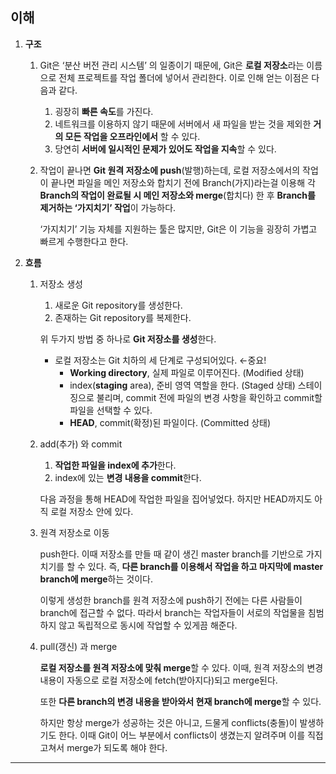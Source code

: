 ## 이해

1. **구조**

   1. Git은 ‘분산 버전 관리 시스템’ 의 일종이기 때문에, Git은 **로컬 저장소**라는 이름으로 전체 프로젝트를 작업 폴더에 넣어서 관리한다. 이로 인해 얻는 이점은 다음과 같다.
      1. 굉장히 **빠른 속도**를 가진다.
      2. 네트워크를 이용하지 않기 때문에 서버에서 새 파일을 받는 것을 제외한 **거의 모든 작업을 오프라인에서** 할 수 있다.
      3. 당연히 **서버에 일시적인 문제가 있어도 작업을 지속**할 수 있다.
   2. 작업이 끝나면 **Git 원격 저장소에 push**(발행)하는데, 로컬 저장소에서의 작업이 끝나면 파일을 메인 저장소와 합치기 전에 Branch(가지)라는걸 이용해 각 **Branch의 작업이 완료될 시 메인 저장소와 merge**(합치다) 한 후 **Branch를 제거하는 ‘가지치기’ 작업**이 가능하다.

      ‘가지치기’ 기능 자체를 지원하는 툴은 많지만, Git은 이 기능을 굉장히 가볍고 빠르게 수행한다고 한다.

2. **흐름**

   1. 저장소 생성

      1. 새로운 Git repository를 생성한다.
      2. 존재하는 Git repository를 복제한다.

      위 두가지 방법 중 하나로 **Git 저장소를 생성**한다.

      - 로컬 저장소는 Git 치하의 세 단계로 구성되어있다. ←중요!
        - **Working directory**, 실제 파일로 이루어진다. (Modified 상태)
        - index(**staging** area), 준비 영역 역할을 한다. (Staged 상태)
          스테이징으로 불리며, commit 전에 파일의 변경 사항을 확인하고 commit할 파일을 선택할 수 있다.
        - **HEAD**, commit(확정)된 파일이다. (Committed 상태)

   2. add(추가) 와 commit

      1. **작업한 파일을 index에 추가**한다.
      2. index에 있는 **변경 내용을 commit**한다.

      다음 과정을 통해 HEAD에 작업한 파일을 집어넣었다. 하지만 HEAD까지도 아직 로컬 저장소 안에 있다.

   3. 원격 저장소로 이동

      push한다. 이때 저장소를 만들 때 같이 생긴 master branch를 기반으로 가지치기를 할 수 있다. 즉, **다른 branch를 이용해서 작업을 하고 마지막에 master branch에 merge**하는 것이다.

      이렇게 생성한 branch를 원격 저장소에 push하기 전에는 다른 사람들이 branch에 접근할 수 없다. 따라서 branch는 작업자들이 서로의 작업물을 침범하지 않고 독립적으로 동시에 작업할 수 있게끔 해준다.

   4. pull(갱신) 과 merge

      **로컬 저장소를 원격 저장소에 맞춰 merge**할 수 있다. 이때, 원격 저장소의 변경 내용이 자동으로 로컬 저장소에 fetch(받아지다)되고 merge된다.

      또한 **다른 branch의 변경 내용을 받아와서 현재 branch에 merge**할 수 있다.

      하지만 항상 merge가 성공하는 것은 아니고, 드물게 conflicts(충돌)이 발생하기도 한다. 이때 Git이 어느 부분에서 conflicts이 생겼는지 알려주며 이를 직접 고쳐서 merge가 되도록 해야 한다.

---
